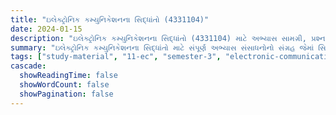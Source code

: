 ```yaml
---
title: "ઇલેક્ટ્રોનિક કમ્યુનિકેશનના સિદ્ધાંતો (4331104)"
date: 2024-01-15
description: "ઇલેક્ટ્રોનિક કમ્યુનિકેશનના સિદ્ધાંતો (4331104) માટે અભ્યાસ સામગ્રી, પ્રશ્નપત્રો અને ઉકેલો - ઇલેક્ટ્રોનિક્સ અને કમ્યુનિકેશન એન્જિનિયરિંગ, સેમેસ્ટર 3"
summary: "ઇલેક્ટ્રોનિક કમ્યુનિકેશનના સિદ્ધાંતો માટે સંપૂર્ણ અભ્યાસ સંસાધનોનો સંગ્રહ જેમાં સિલેબસ, 2022-2025ના પ્રશ્નપત્રો અને વિગતવાર ઉકેલોનો સમાવેશ થાય છે"
tags: ["study-material", "11-ec", "semester-3", "electronic-communication", "principles", "4331104"]
cascade:
  showReadingTime: false
  showWordCount: false
  showPagination: false
---
```

